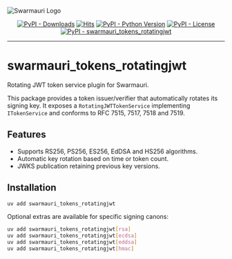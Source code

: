 ![Swarmauri Logo](https://res.cloudinary.com/dbjmpekvl/image/upload/v1730099724/Swarmauri-logo-lockup-2048x757_hww01w.png)

<p align="center">
    <a href="https://pypi.org/project/swarmauri_tokens_rotatingjwt/">
        <img src="https://img.shields.io/pypi/dm/swarmauri_tokens_rotatingjwt" alt="PyPI - Downloads"/></a>
    <a href="https://hits.sh/github.com/swarmauri/swarmauri-sdk/tree/master/pkgs/standards/swarmauri_tokens_rotatingjwt/">
        <img alt="Hits" src="https://hits.sh/github.com/swarmauri/swarmauri-sdk/tree/master/pkgs/standards/swarmauri_tokens_rotatingjwt.svg"/></a>
    <a href="https://pypi.org/project/swarmauri_tokens_rotatingjwt/">
        <img src="https://img.shields.io/pypi/pyversions/swarmauri_tokens_rotatingjwt" alt="PyPI - Python Version"/></a>
    <a href="https://pypi.org/project/swarmauri_tokens_rotatingjwt/">
        <img src="https://img.shields.io/pypi/l/swarmauri_tokens_rotatingjwt" alt="PyPI - License"/></a>
    <a href="https://pypi.org/project/swarmauri_tokens_rotatingjwt/">
        <img src="https://img.shields.io/pypi/v/swarmauri_tokens_rotatingjwt?label=swarmauri_tokens_rotatingjwt&color=green" alt="PyPI - swarmauri_tokens_rotatingjwt"/></a>

</p>

---

# swarmauri_tokens_rotatingjwt

Rotating JWT token service plugin for Swarmauri.

This package provides a token issuer/verifier that automatically rotates its
signing key.  It exposes a `RotatingJWTTokenService` implementing
`ITokenService` and conforms to RFC 7515, 7517, 7518 and 7519.

## Features

- Supports RS256, PS256, ES256, EdDSA and HS256 algorithms.
- Automatic key rotation based on time or token count.
- JWKS publication retaining previous key versions.

## Installation

```bash
uv add swarmauri_tokens_rotatingjwt
```

Optional extras are available for specific signing canons:

```bash
uv add swarmauri_tokens_rotatingjwt[rsa]
uv add swarmauri_tokens_rotatingjwt[ecdsa]
uv add swarmauri_tokens_rotatingjwt[eddsa]
uv add swarmauri_tokens_rotatingjwt[hmac]
```
